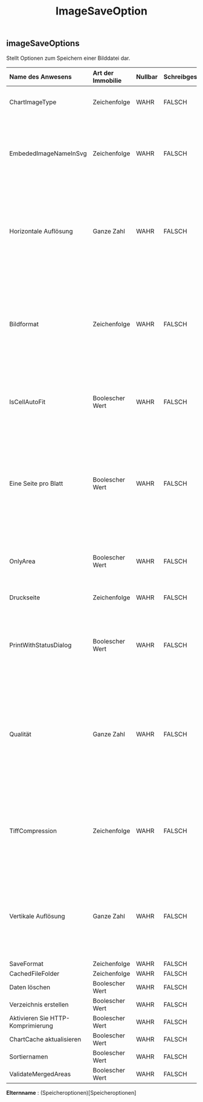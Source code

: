 ﻿---
title: ImageSaveOption
second_title: Aspose.Cells Cloud Documen
type: docs
url: /de/specification/model/imagesaveoptions/
description: "Aspose.Cells Cloud-Modellspezifikation: ImageSaveOptions. Bearbeiten Sie mühelos Excel und andere Tabellenkalkulationsdokumente mit Funktionen wie Öffnen, Generieren, Bearbeiten, Teilen, Zusammenführen, Vergleichen und Konvertieren"
weight: 50
---
## **imageSaveOptions**

 Stellt Optionen zum Speichern einer Bilddatei dar.

| Name des Anwesens| Art der Immobilie| Nullbar| Schreibgeschützt| Standardwert| Beschreibung|
|:- |:- |:- |:- |:- |:- |
| ChartImageType| Zeichenfolge| WAHR| FALSCH|| Geben Sie beim Konvertieren den Bildtyp des Diagramms an.|
| EmbededImageNameInSvg| Zeichenfolge| WAHR| FALSCH|| Geben Sie den Dateinamen des eingebetteten Bildes im SVG-Format an. Dies sollte ein vollständiger Pfad mit einem Verzeichnis wie „c:\\xpsEmbeded“ sein.|
| Horizontale Auflösung| Ganze Zahl| WAHR| FALSCH|| Ruft die horizontale Auflösung für generierte Bilder in Punkten pro Zoll ab oder legt diese fest. Wendet die Methode zur Bildgenerierung an, mit Ausnahme von Bildern im Emf-Format. Der Standardwert ist 96.|
| Bildformat| Zeichenfolge| WAHR| FALSCH||Ruft das Format der generierten Bilder ab oder legt es fest. Wenden Sie nicht die Methode an, die ein Bitmap-Objekt zurückgibt. Der Standardwert ist ImageFormat.Bmp. Wenden Sie nicht die Methode an, die ein Bitmap-Objekt zurückgibt.|
| IsCellAutoFit| Boolescher Wert| WAHR| FALSCH|| Gibt an, ob die Breite und Höhe der Zellen automatisch an den Zellenwert angepasst wird. Der Standardwert ist false.|
| Eine Seite pro Blatt| Boolescher Wert| WAHR| FALSCH|| Wenn OnePagePerSheet true ist, wird der gesamte Inhalt eines Blattes im Ergebnis nur auf einer Seite ausgegeben. Das Papierformat von „pagesetup“ ist ungültig und die anderen Einstellungen von „pagesetup“ bleiben weiterhin wirksam.|
| OnlyArea| Boolescher Wert| WAHR| FALSCH|| Wenn diese Eigenschaft true ist, wird nur die Fläche ausgegeben und es wird keine Skalierung wirksam.|
| Druckseite| Zeichenfolge| WAHR| FALSCH|| Gibt an, welche Seiten nicht gedruckt werden.|
| PrintWithStatusDialog| Boolescher Wert| WAHR| FALSCH|| Wenn PrintWithStatusDialog = true ist, wird ein Dialog angezeigt, der den aktuellen Druckstatus anzeigt. Andernfalls wird kein solcher Dialog angezeigt.|
|Qualität| Ganze Zahl| WAHR| FALSCH||Ruft einen Wert ab oder legt ihn fest, der die Qualität der generierten Bilder bestimmt und nur beim Speichern von Seiten im JPEG-Format angewendet wird. Wirkt nur beim Speichern unter JPEG. Der Wert muss zwischen 0 und 100 liegen. Der Standardwert ist 100.|
| TiffCompression| Zeichenfolge| WAHR| FALSCH|| Ruft den Komprimierungstyp ab, der nur beim Speichern von Seiten im TIFF-Format angewendet werden soll, oder legt diesen fest. Wirkt nur beim Speichern auf TIFF. Der Standardwert ist Lzw.|
| Vertikale Auflösung| Ganze Zahl| WAHR| FALSCH|| Ruft die vertikale Auflösung für generierte Bilder in Punkten pro Zoll ab oder legt diese fest. Wendet die Methode zur Bildgenerierung an, mit Ausnahme von Bildern im EMF-Format. Der Standardwert ist 96.|
| SaveFormat| Zeichenfolge| WAHR| FALSCH|||
| CachedFileFolder| Zeichenfolge| WAHR| FALSCH|||
| Daten löschen| Boolescher Wert| WAHR| FALSCH|||
| Verzeichnis erstellen| Boolescher Wert| WAHR| FALSCH|||
| Aktivieren Sie HTTP-Komprimierung| Boolescher Wert| WAHR| FALSCH|||
| ChartCache aktualisieren| Boolescher Wert| WAHR| FALSCH|||
|Sortiernamen| Boolescher Wert| WAHR| FALSCH|||
| ValidateMergedAreas| Boolescher Wert| WAHR| FALSCH|||

**Elternname** : (Speicheroptionen)[Speicheroptionen]